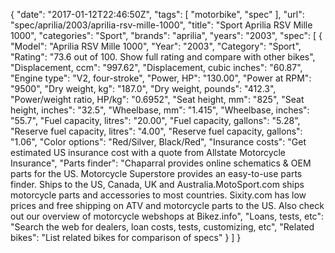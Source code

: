 {
    "date": "2017-01-12T22:46:50Z",
    "tags": [
        "motorbike",
        "spec"
    ],
    "url": "spec\/aprilia\/2003\/aprilia-rsv-mille-1000",
    "title": "Sport Aprilia RSV Mille 1000",
    "categories": "Sport",
    "brands": "aprilia",
    "years": "2003",
    "spec": [
        {
            "Model": "Aprilia RSV Mille 1000",
            "Year": "2003",
            "Category": "Sport",
            "Rating": "73.6 out of 100. Show full rating and compare with other bikes",
            "Displacement, ccm": "997.62",
            "Displacement, cubic inches": "60.87",
            "Engine type": "V2, four-stroke",
            "Power, HP": "130.00",
            "Power at RPM": "9500",
            "Dry weight, kg": "187.0",
            "Dry weight, pounds": "412.3",
            "Power\/weight ratio, HP\/kg": "0.6952",
            "Seat height, mm": "825",
            "Seat height, inches": "32.5",
            "Wheelbase, mm": "1.415",
            "Wheelbase, inches": "55.7",
            "Fuel capacity, litres": "20.00",
            "Fuel capacity, gallons": "5.28",
            "Reserve fuel capacity, litres": "4.00",
            "Reserve fuel capacity, gallons": "1.06",
            "Color options": "Red\/Silver, Black\/Red",
            "Insurance costs": "Get estimated US insurance cost with a quote from Allstate Motorcycle Insurance",
            "Parts finder": "Chaparral provides online schematics & OEM parts for the US.   Motorcycle Superstore provides an easy-to-use parts finder. Ships to the US, Canada, UK and Australia.MotoSport.com ships motorcycle parts and accessories to most countries.    Sixity.com has low prices and free shipping on ATV and motorcycle parts to the US. Also check out our overview of motorcycle webshops at Bikez.info",
            "Loans, tests, etc": "Search the web for dealers, loan costs, tests, customizing, etc",
            "Related bikes": "List related bikes for comparison of specs"
        }
    ]
}